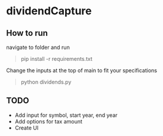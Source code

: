 # dividendCapture

## How to run
navigate to folder and run
> pip install -r requirements.txt

Change the inputs at the top of main to fit your specifications

> python dividends.py

## TODO
- Add input for symbol, start year, end year
- Add options for tax amount
- Create UI
